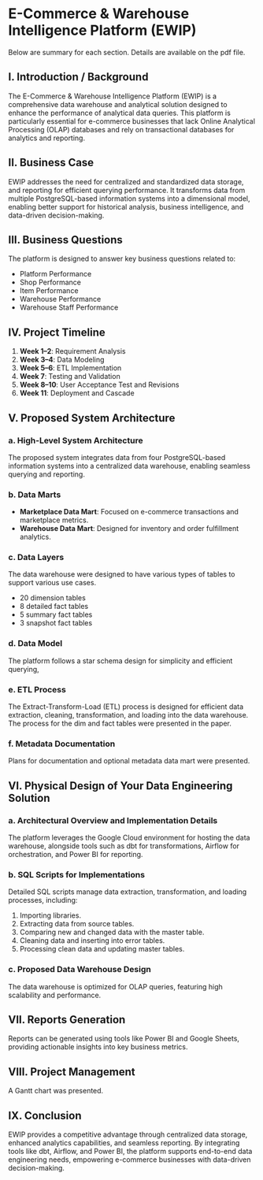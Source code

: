 # E-Commerce & Warehouse Intelligence Platform (EWIP)
Below are summary for each section. Details are available on the pdf file.

## I. Introduction / Background
The E-Commerce & Warehouse Intelligence Platform (EWIP) is a comprehensive data warehouse and analytical solution designed to enhance the performance of analytical data queries. This platform is particularly essential for e-commerce businesses that lack Online Analytical Processing (OLAP) databases and rely on transactional databases for analytics and reporting.

## II. Business Case
EWIP addresses the need for centralized and standardized data storage, and reporting for efficient querying performance. It transforms data from multiple PostgreSQL-based information systems into a dimensional model, enabling better support for historical analysis, business intelligence, and data-driven decision-making.

## III. Business Questions
The platform is designed to answer key business questions related to:
- Platform Performance
- Shop Performance
- Item Performance
- Warehouse Performance
- Warehouse Staff Performance

## IV. Project Timeline
1. **Week 1–2**: Requirement Analysis
2. **Week 3–4**: Data Modeling
3. **Week 5–6**: ETL Implementation
4. **Week 7**: Testing and Validation
5. **Week 8–10**: User Acceptance Test and Revisions
6. **Week 11**: Deployment and Cascade

## V. Proposed System Architecture
### a. High-Level System Architecture
The proposed system integrates data from four PostgreSQL-based information systems into a centralized data warehouse, enabling seamless querying and reporting.

### b. Data Marts
- **Marketplace Data Mart**: Focused on e-commerce transactions and marketplace metrics.
- **Warehouse Data Mart**: Designed for inventory and order fulfillment analytics.

### c. Data Layers
The data warehouse were designed to have various types of tables to support various use cases.
- 20 dimension tables
- 8 detailed fact tables
- 5 summary fact tables
- 3 snapshot fact tables

### d. Data Model
The platform follows a star schema design for simplicity and efficient querying,

### e. ETL Process
The Extract-Transform-Load (ETL) process is designed for efficient data extraction, cleaning, transformation, and loading into the data warehouse. The process for the dim and fact tables were presented in the paper.

### f. Metadata Documentation
Plans for documentation and optional metadata data mart were presented.

## VI. Physical Design of Your Data Engineering Solution
### a. Architectural Overview and Implementation Details
The platform leverages the Google Cloud environment for hosting the data warehouse, alongside tools such as dbt for transformations, Airflow for orchestration, and Power BI for reporting.

### b. SQL Scripts for Implementations
Detailed SQL scripts manage data extraction, transformation, and loading processes, including:
1. Importing libraries.
2. Extracting data from source tables.
3. Comparing new and changed data with the master table.
4. Cleaning data and inserting into error tables.
5. Processing clean data and updating master tables.

### c. Proposed Data Warehouse Design
The data warehouse is optimized for OLAP queries, featuring high scalability and performance.

## VII. Reports Generation
Reports can be generated using tools like Power BI and Google Sheets, providing actionable insights into key business metrics.

## VIII. Project Management
A Gantt chart was presented.

## IX. Conclusion
EWIP provides a competitive advantage through centralized data storage, enhanced analytics capabilities, and seamless reporting. By integrating tools like dbt, Airflow, and Power BI, the platform supports end-to-end data engineering needs, empowering e-commerce businesses with data-driven decision-making.
